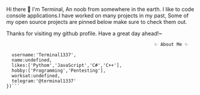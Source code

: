 Hi there 👋
I'm Terminal, An noob from somewhere in the earth. I like to code console applications.I have worked on many projects in my past, Some of my open source projects are pinned below make sure to check them out. 

Thanks for visiting my github profile. Have a great day ahead!~


                                                           ✨ About Me ✨



```self.readme = new GitHubAboutMe({
  username:'Terminal1337',
  name:undefined,
  likes:['Pythom','JavaScript','C#','C++'],
  hobby:['Programming','Pentesting'],
  worksat:undefined,
  telegram:'@terminal1337'
})```
